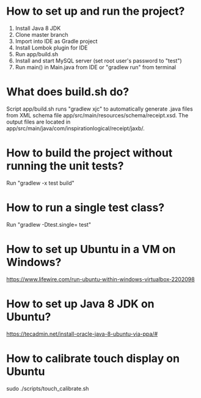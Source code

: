 # How to set up and run the project?
1. Install Java 8 JDK
2. Clone master branch
3. Import into IDE as Gradle project
4. Install Lombok plugin for IDE
5. Run app/build.sh
6. Install and start MySQL server (set root user's password to "test")
8. Run main() in Main.java from IDE or "gradlew run" from terminal

# What does build.sh do?
Script app/build.sh runs "gradlew xjc" to automatically generate .java files from XML schema file app/src/main/resources/schema/receipt.xsd. The output files are located in app/src/main/java/com/inspirationlogical/receipt/jaxb/.

# How to build the project without running the unit tests?
Run "gradlew -x test build"

# How to run a single test class?
Run "gradlew -Dtest.single=<TestClassName> test"

# How to set up Ubuntu in a VM on Windows?
https://www.lifewire.com/run-ubuntu-within-windows-virtualbox-2202098

# How to set up Java 8 JDK on Ubuntu?
https://tecadmin.net/install-oracle-java-8-ubuntu-via-ppa/#

# How to calibrate touch display on Ubuntu
sudo ./scripts/touch_calibrate.sh 

